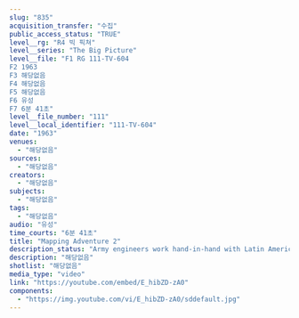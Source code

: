 ```yaml
---
slug: "835"
acquisition_transfer: "수집"
public_access_status: "TRUE"
level__rg: "R4 빅 픽쳐"
level__series: "The Big Picture"
level__file: "F1 RG 111-TV-604
F2 1963
F3 해당없음
F4 해당없음
F5 해당없음
F6 유성
F7 6분 41초"
level__file_number: "111"
level__local_identifier: "111-TV-604"
date: "1963"
venues: 
  - "해당없음"
sources: 
  - "해당없음"
creators: 
  - "해당없음"
subjects: 
  - "해당없음"
tags: 
  - "해당없음"
audio: "유성"
time_courts: "6분 41초"
title: "Mapping Adventure 2"
description_status: "Army engineers work hand-in-hand with Latin American neighbors on the difficult project of mapping South American jungles, mountain and swamps."
description: "해당없음"
shotlist: "해당없음"
media_type: "video"
link: "https://youtube.com/embed/E_hibZD-zA0"
components: 
  - "https://img.youtube.com/vi/E_hibZD-zA0/sddefault.jpg"
---
```

